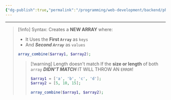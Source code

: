 ```yaml
---
{"dg-publish":true,"permalink":"/programming/web-development/backend/php/01-procedural/08-arrays/02-array-combine/","tags":["programming","php","webdevelopment","backend"],"created":"2024-11-09T11:30:30.463+08:00"}
---
```



--- 
> [!info] Syntax:
> Creates a __NEW ARRAY__ where:
> - It Uses the __First `Array`__ as `keys`
> - And ___Second `Array`___ as `values`
> ```php
> array_combine($array1, $array2);
> ```
> 
>> [!warning] Length doesn't match
>> If the __size or length__ of both `array` ___DIDN'T MATCH___
>> IT WILL THROW AN `ERROR`!
>> ```php
>> $array1 = ['a', 'b', 'c', 'd'];
>> $array2 = [5, 10, 15];
>> 
>> array_combine($array1, $array2);
>> ```

